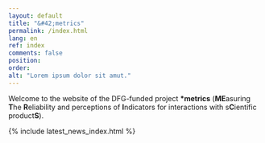```yaml
---
layout: default
title: "&#42;metrics"
permalink: /index.html
lang: en
ref: index
comments: false
position:
order:
alt: "Lorem ipsum dolor sit amut."
---
```

Welcome to the website of the DFG-funded project **\*metrics** (**ME**asuring **T**he **R**eliability and perceptions of **I**ndicators for interactions with s**C**ientific product**S**).

{% include latest_news_index.html %}
